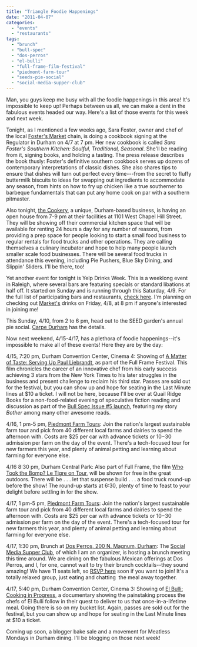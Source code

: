 ```yaml
---
title: "Triangle Foodie Happenings"
date: "2011-04-07"
categories: 
  - "events"
  - "restaurants"
tags: 
  - "brunch"
  - "bull-spec"
  - "dos-perros"
  - "el-bulli"
  - "full-frame-film-festival"
  - "piedmont-farm-tour"
  - "seeds-pie-social"
  - "social-media-supper-club"
---
```


Man, you guys keep me busy with all the foodie happenings in this area! It's impossible to keep up! Perhaps between us all, we can make a dent in the fabulous events headed our way. Here's a list of those events for this week and next week.

Tonight, as I mentioned a few weeks ago, Sara Foster, owner and chef of the local [Foster's Market](http://www.thegourmez.com/?p=2119) chain, is doing a cookbook signing at the Regulator in Durham on 4/7 at 7 pm. Her new cookbook is called _Sara Foster's Southern Kitchen: Soulful, Traditional, Seasonal_. She'll be reading from it, signing books, and holding a tasting. The press release describes the book thusly: Foster's definitive southern cookbook serves up dozens of contemporary interpretations of classic dishes. She also shares tips to ensure that dishes will turn out perfect every time---from the secret to fluffy buttermilk biscuits to ideas for swapping out ingredients to accommodate any season, from hints on how to fry up chicken like a true southerner to barbeque fundamentals that can put any home cook on par with a southern pitmaster.

Also tonight, [the Cookery](http://www.durhamcookery.com/), a unique, Durham-based business, is having an open house from 7-9 pm at their facilities at 1101 West Chapel Hill Street. They will be showing off their commercial kitchen space that will be available for renting 24 hours a day for any number of reasons, from providing a prep space for people looking to start a small food business to regular rentals for food trucks and other operations. They are calling themselves a culinary incubator and hope to help many people launch smaller scale food businesses. There will be several food trucks in attendance this evening, including Pie Pushers, Blue Sky Dining, and Slippin' Sliders. I'll be there, too!

Yet another event for tonight is Yelp Drinks Week. This is a weeklong event in Raleigh, where several bars are featuring specials or standard libations at half off. It started on Sunday and is running through this Saturday, 4/9. For the full list of participating bars and restaurants, [check here](http://www.yelp.com/events/raleigh-yelp-drinks). I'm planning on checking out [Market's](http://www.thegourmez.com/?p=1992) drinks on Friday, 4/8, at 8 pm if anyone's interested in joining me!

This Sunday, 4/10, from 2 to 6 pm, head out to the SEED garden's annual pie social. [Carpe Durham](http://carpedurham.com/2011/03/29/seeds-pie-social/) has the details.

Now next weekend, 4/15-4/17, has a plethora of foodie happenings--it's impossible to make all of these events! Here they are by the day:

4/15, 7:20 pm, Durham Convention Center, Cinema 4: Showing of [A Matter of Taste: Serving Up Paul Liebrandt](http://www.fullframefest.org/more_film_info.php?id=3970), as part of the Full Frame Festival. This film chronicles the career of an innovative chef from his early success achieving 3 stars from the New York Times to his later struggles in the business and present challenge to reclaim his third star. Passes are sold out for the festival, but you can show up and hope for seating in the Last Minute lines at $10 a ticket. I will not be here, because I'll be over at Quail Ridge Books for a non-food-related evening of speculative fiction reading and discussion as part of the [Bull Spec Issue #5 launch](https://www.facebook.com/event.php?eid=148924758504468), featuring my story _Bother_ among many other awesome reads.

4/16, 1 pm-5 pm, [Piedmont Farm Tours](http://www.carolinafarmstewards.org/pft2011.shtml): Join the nation's largest sustainable farm tour and pick from 40 different local farms and dairies to spend the afternoon with. Costs are $25 per car with advance tickets or $10-$30 admission per farm on the day of the event. There's a tech-focused tour for new farmers this year, and plenty of animal petting and learning about farming for everyone else.

4/16 8:30 pm, Durham Central Park: Also part of Full Frame, the film [Who Took the Bomp? Le Tigre on Tour](http://www.fullframefest.org/more_film_info.php?id=4019), will be shown for free in the great outdoors. There will be . . . let that suspense build . . . a food truck round-up before the show! The round-up starts at 6:30, plenty of time to feast to your delight before settling in for the show.

4/17, 1 pm-5 pm, [Piedmont Farm Tours](http://www.carolinafarmstewards.org/pft2011.shtml): Join the nation's largest sustainable farm tour and pick from 40 different local farms and dairies to spend the afternoon with. Costs are $25 per car with advance tickets or $10-$30 admission per farm on the day of the event. There's a tech-focused tour for new farmers this year, and plenty of animal petting and learning about farming for everyone else.

4/17, 1:30 pm, Brunch at [Dos Perros, 200 N. Magnum, Durham](http://dosperrosrestaurant.com/): The [Social Media Supper Club](http://smsc.tumblr.com/), of which I am an organizer, is hosting a brunch meeting this time around. We are dining on the fabulous Mexican offerings at Dos Perros, and I, for one, cannot wait to try their brunch cocktails--they sound amazing! We have 11 seats left, so [RSVP here](http://www.amiando.com/SMBC.html) soon if you want to join! It's a totally relaxed group, just eating and chatting  the meal away together.

4/17, 5:40 pm, Durham Convention Center, Cinema 3: Showing of [El Bulli: Cooking in Progress](http://www.fullframefest.org/more_film_info.php?id=4004), a documentary showing the painstaking process the chefs of El Bulli follow in their quest to deliver to us that once-in-a-lifetime meal. Going there is so on my bucket list. Again, passes are sold out for the festival, but you can show up and hope for seating in the Last Minute lines at $10 a ticket.

Coming up soon, a blogger bake sale and a movement for Meatless Mondays in Durham dining. I'll be blogging on those next week!
